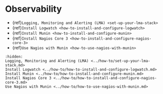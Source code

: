 # Observability

* {ref}`Logging, Monitoring and Alerting (LMA) <set-up-your-lma-stack>`
* {ref}`Install Logwatch <how-to-install-and-configure-logwatch>`
* {ref}`Install Munin <how-to-install-and-configure-munin>`
* {ref}`Install Nagios Core 3 <how-to-install-and-configure-nagios-core-3>`
* {ref}`Use Nagios with Munin <how-to-use-nagios-with-munin>`


```{toctree}
:hidden:
Logging, Monitoring and Alerting (LMA) <../how-to/set-up-your-lma-stack.md>
Install Logwatch <../how-to/how-to-install-and-configure-logwatch.md>
Install Munin <../how-to/how-to-install-and-configure-munin.md>
Install Nagios Core 3 <../how-to/how-to-install-and-configure-nagios-core-3.md>
Use Nagios with Munin <../how-to/how-to-use-nagios-with-munin.md>
```
